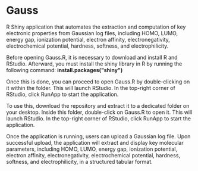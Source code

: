 # Gauss
R Shiny application that automates the extraction and computation of key electronic properties from Gaussian log files, including HOMO, LUMO, energy gap, ionization potential, electron affinity, electronegativity, electrochemical potential, hardness, softness, and electrophilicity. 

Before opening Gauss.R, it is necessary to download and install R and RStudio. Afterward, you must install the shiny library in R by running the following command:
**install.packages("shiny")**

Once this is done, you can proceed to open Gauss.R by double-clicking on it within the folder. This will launch RStudio. In the top-right corner of RStudio, click RunApp to start the application.

To use this, download the repository and extract it to a dedicated folder on your desktop. Inside this folder, double-click on Gauss.R to open it. This will launch RStudio. In the top-right corner of RStudio, click RunApp to start the application.

Once the application is running, users can upload a Gaussian log file. Upon successful upload, the application will extract and display key molecular parameters, including HOMO, LUMO, energy gap, ionization potential, electron affinity, electronegativity, electrochemical potential, hardness, softness, and electrophilicity, in a structured tabular format.
